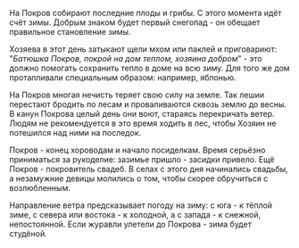 На Покров собирают последние плоды и грибы. С этого момента идёт счёт зимы. Добрым знаком будет первый снегопад - он обещает правильное становление зимы.

Хозяева в этот день затыкают щели мхом или паклей и приговариют: "_Батюшка Покров, покрой на дом теплом, хозяина добром_" - это должно помогать сохранить тепло в доме на всю зиму. Для того же дом протапливали специальным образом: например, яблонью.

На Покров многая нечисть теряет свою силу на земле. Так лешии перестают бродить по лесам и проваливаются сквозь землю до весны. В канун Покрова целый день они воют, стараясь перекричать ветер. Людям не рекомендуется в это время ходить в лес, чтобы Хозяин не потешился над ними на последок.

Покров - конец хороводам и начало посиделкам. Время серьёзно приниматься за рукоделие: зазимье пришло - засидки привело.
Ещё Покров - покровитель свадеб. В селах с этого дня начинались свадьбы, а незамужние девицы молились о том, чтобы скорее обручиться с возлюбленным.

Направление ветра предсказывает погоду на зиму: с юга - к тёплой зиме, с севера или востока - к холодной, а с запада - к снежной, непостоянной. Если журавли улетели до Покрова - зима будет студёной.
